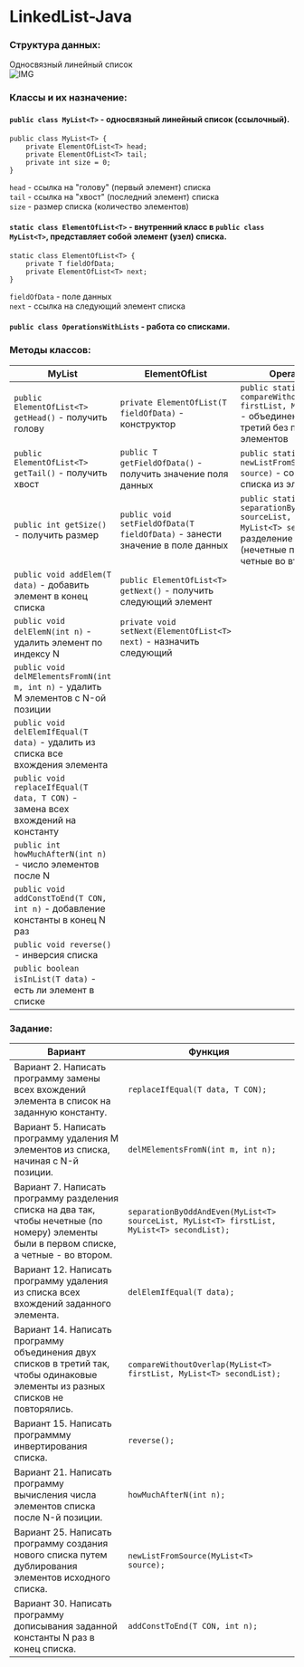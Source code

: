 # LinkedList-Java
### Структура данных:
Односвязный линейный список  
![IMG]()

### Классы и их назначение:
#### `public class MyList<T>` - односвязный линейный список (ссылочный).
```
public class MyList<T> {  
    private ElementOfList<T> head;  
    private ElementOfList<T> tail;  
    private int size = 0;  
}  
```
  
  `head` - ссылка на "голову" (первый элемент) списка  
  `tail` - ссылка на "хвост" (последний элемент) списка  
  `size` - размер списка (количество элементов)  
#### `static class ElementOfList<T>` - внутренний класс в `public class MyList<T>`, представляет собой элемент (узел) списка.
   

``` 
static class ElementOfList<T> {
    private T fieldOfData;
    private ElementOfList<T> next;
}
```

`fieldOfData` - поле данных  
`next` - ссылка на следующий элемент списка
#### `public class OperationsWithLists` - работа со списками.



### Методы классов:
|MyList<T>|ElementOfList<T>|OperationsWithLists|
|---|---|---|
|`public ElementOfList<T> getHead()` - получить голову|`private ElementOfList(T fieldOfData)` - конструктор|`public static <T> MyList<T> compareWithoutOverlap(MyList<T> firstList, MyList<T> secondList)` - объединение двух списков в третий без повторения элементов|
|`public ElementOfList<T> getTail()` - получить хвост|`public T getFieldOfData()` - получить значение поля данных|`public static <T> MyList<T> newListFromSource(MyList<T> source)` - создание нового списка из элементов исходного
|`public int getSize()` - получить размер|`public void setFieldOfData(T fieldOfData)` - занести значение в поле данных|`public static <T> void separationByOddAndEven(MyList<T> sourceList, MyList<T> firstList, MyList<T> secondList)` - разделение списка на два (нечетные по номеру в первый, четные во второй)
|`public void addElem(T data)` - добавить элемент в конец списка|`public ElementOfList<T> getNext()` - получить следующий элемент|
|`public void delElemN(int n)` - удалить элемент по индексу N|`private void setNext(ElementOfList<T> next)` - назначить следующий|
|`public void delMElementsFromN(int m, int n)` - удалить M элементов с N-ой позиции|
|`public void delElemIfEqual(T data)` - удалить из списка все вхождения элемента|
|`public void replaceIfEqual(T data, T CON)` - замена всех вхождений на константу|
|`public int howMuchAfterN(int n)` - число элементов после N|
|`public void addConstToEnd(T CON, int n)` - добавление константы в конец N раз|
|`public void reverse()` - инверсия списка|
|`public boolean isInList(T data)` - есть ли элемент в списке|


### Задание:
|Вариант|Функция|
|-------|-------|
|Вариант 2. Написать программу замены всех вхождений элемента в список на заданную константу.|`replaceIfEqual(T data, T CON);`|
|Вариант 5. Написать программу удаления М элементов из списка, начиная с N-й позиции.|`delMElementsFromN(int m, int n);`|
|Вариант 7. Написать программу разделения списка на два так, чтобы нечетные (по номеру) элементы были в первом списке, а четные - во втором.|`separationByOddAndEven(MyList<T> sourceList, MyList<T> firstList, MyList<T> secondList);`|
|Вариант 12. Написать программу удаления из списка всех вхождений заданного элемента.|`delElemIfEqual(T data);`|
|Вариант 14. Написать программу объединения двух списков в третий так, чтобы одинаковые элементы из разных списков не повторялись.|`compareWithoutOverlap(MyList<T> firstList, MyList<T> secondList);`|
|Вариант 15. Написать программму инвертирования списка.|`reverse();`|
|Вариант 21. Написать программу вычисления числа элементов списка после N-й позиции.|`howMuchAfterN(int n);`|
|Вариант 25. Написать программу создания нового списка путем дублирования элементов исходного списка.|`newListFromSource(MyList<T> source);`|
|Вариант 30. Написать программу дописывания заданной константы N раз в конец списка.|`addConstToEnd(T CON, int n);`|

